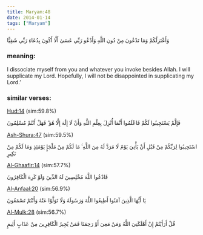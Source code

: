 ```yaml
---
title: Maryam:48
date: 2014-01-14
tags: ["Maryam"]
---
```

وَأَعْتَزِلُكُمْ وَمَا تَدْعُونَ مِنْ دُونِ اللَّهِ وَأَدْعُو رَبِّي عَسَىٰ أَلَّا أَكُونَ بِدُعَاءِ رَبِّي شَقِيًّا
### meaning: 
I dissociate myself from you and whatever you invoke besides Allah. I will supplicate my Lord. Hopefully, I will not be disappointed in supplicating my Lord.’
### similar verses: 

[Hud:14](/11/14) (sim:59.8%)

فَإِلَّمْ يَسْتَجِيبُوا لَكُمْ فَاعْلَمُوا أَنَّمَا أُنْزِلَ بِعِلْمِ اللَّهِ وَأَنْ لَا إِلَٰهَ إِلَّا هُوَ ۖ فَهَلْ أَنْتُمْ مُسْلِمُونَ

[Ash-Shura:47](/42/47) (sim:59.5%)

اسْتَجِيبُوا لِرَبِّكُمْ مِنْ قَبْلِ أَنْ يَأْتِيَ يَوْمٌ لَا مَرَدَّ لَهُ مِنَ اللَّهِ ۚ مَا لَكُمْ مِنْ مَلْجَإٍ يَوْمَئِذٍ وَمَا لَكُمْ مِنْ نَكِيرٍ

[Al-Ghaafir:14](/40/14) (sim:57.7%)

فَادْعُوا اللَّهَ مُخْلِصِينَ لَهُ الدِّينَ وَلَوْ كَرِهَ الْكَافِرُونَ

[Al-Anfaal:20](/8/20) (sim:56.9%)

يَا أَيُّهَا الَّذِينَ آمَنُوا أَطِيعُوا اللَّهَ وَرَسُولَهُ وَلَا تَوَلَّوْا عَنْهُ وَأَنْتُمْ تَسْمَعُونَ

[Al-Mulk:28](/67/28) (sim:56.7%)

قُلْ أَرَأَيْتُمْ إِنْ أَهْلَكَنِيَ اللَّهُ وَمَنْ مَعِيَ أَوْ رَحِمَنَا فَمَنْ يُجِيرُ الْكَافِرِينَ مِنْ عَذَابٍ أَلِيمٍ
